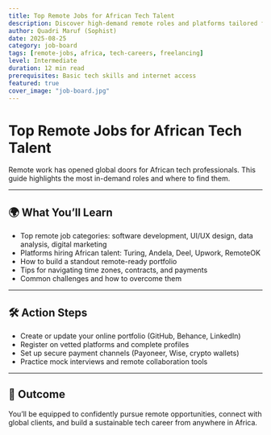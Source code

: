 ```yaml
---
title: Top Remote Jobs for African Tech Talent  
description: Discover high-demand remote roles and platforms tailored for African developers, designers, and digital professionals.  
author: Quadri Maruf (Sophist)  
date: 2025-08-25  
category: job-board  
tags: [remote-jobs, africa, tech-careers, freelancing]  
level: Intermediate  
duration: 12 min read  
prerequisites: Basic tech skills and internet access  
featured: true  
cover_image: "job-board.jpg"  
---
```


# Top Remote Jobs for African Tech Talent

Remote work has opened global doors for African tech professionals. This guide highlights the most in-demand roles and where to find them.

---

## 🌍 What You’ll Learn

- Top remote job categories: software development, UI/UX design, data analysis, digital marketing  
- Platforms hiring African talent: Turing, Andela, Deel, Upwork, RemoteOK  
- How to build a standout remote-ready portfolio  
- Tips for navigating time zones, contracts, and payments  
- Common challenges and how to overcome them  

---

## 🛠️ Action Steps

- Create or update your online portfolio (GitHub, Behance, LinkedIn)  
- Register on vetted platforms and complete profiles  
- Set up secure payment channels (Payoneer, Wise, crypto wallets)  
- Practice mock interviews and remote collaboration tools  

---

## 🎯 Outcome

You’ll be equipped to confidently pursue remote opportunities, connect with global clients, and build a sustainable tech career from anywhere in Africa.